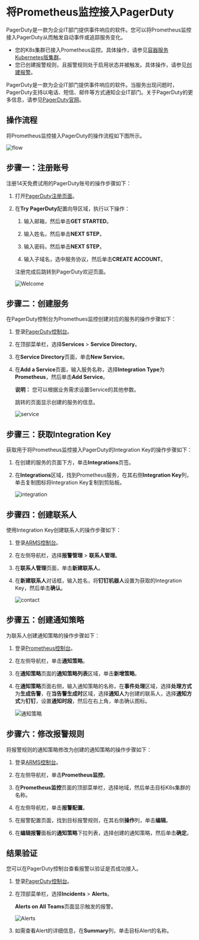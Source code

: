 # 将Prometheus监控接入PagerDuty

PagerDuty是一款为企业IT部门提供事件响应的软件。您可以将Prometheus监控接入PagerDuty从而触发自动事件或追踪服务变化。

-   您的K8s集群已接入Prometheus监控。具体操作，请参见[容器服务Kubernetes版集群]()。
-   您已创建报警规则，且报警规则处于启用状态并被触发。具体操作，请参见[创建报警]()。

PagerDuty是一款为企业IT部门提供事件响应的软件。当服务出现问题时，PagerDuty支持以电话、短信、邮件等方式通知企业IT部门。关于PagerDuty的更多信息，请参见[PagerDuty官网](https://www.pagerduty.com/company/)。

## 操作流程

将Prometheus监控接入PagerDuty的操作流程如下图所示。

![flow](https://static-aliyun-doc.oss-accelerate.aliyuncs.com/assets/img/zh-CN/1471085161/p249807.png)

## 步骤一：注册账号

注册14天免费试用的PagerDuty账号的操作步骤如下：

1.  打开[PagerDuty注册页面](https://www.pagerduty.com/sign-up/)。

2.  在**Try PagerDuty**配置向导区域，执行以下操作：

    1.  输入邮箱，然后单击**GET STARTED**。

    2.  输入姓名，然后单击**NEXT STEP**。

    3.  输入密码，然后单击**NEXT STEP**。

    4.  输入子域名，选中服务协议，然后单击**CREATE ACCOUNT**。

    注册完成后跳转到PagerDuty欢迎页面。

    ![Welcome](https://static-aliyun-doc.oss-accelerate.aliyuncs.com/assets/img/zh-CN/2201085161/p249199.png)


## 步骤二：创建服务

在PagerDuty控制台为Promethues监控创建对应的服务的操作步骤如下：

1.  登录[PagerDuty控制台](https://app.pagerduty.com/)。

2.  在顶部菜单栏，选择**Services** \> **Service Directory**。

3.  在**Service Directory**页面，单击**New Service**。

4.  在**Add a Service**页面，输入服务名称，选择**Integration Type**为**Prometheus**，然后单击**Add Service**。

    **说明：** 您可以根据业务需求设置Service的其他参数。

    跳转的页面显示创建的服务的信息。

    ![service](https://static-aliyun-doc.oss-accelerate.aliyuncs.com/assets/img/zh-CN/2201085161/p249259.png)


## 步骤三：获取Integration Key

获取用于将Prometheus监控接入PagerDuty的Integration Key的操作步骤如下：

1.  在创建的服务的页面下方，单击**Integrations**页签。

2.  在**Integrations**区域，找到Prometheus服务，在其右侧**Integration Key**列，单击复制图标将Integration Key复制到剪贴板。

    ![integration](https://static-aliyun-doc.oss-accelerate.aliyuncs.com/assets/img/zh-CN/2201085161/p249295.png)


## 步骤四：创建联系人

使用Integration Key创建联系人的操作步骤如下：

1.  登录[ARMS控制台](https://arms.console.aliyun.com/#/home)。

2.  在左侧导航栏，选择**报警管理** \> **联系人管理**。

3.  在**联系人管理**页面，单击**新建联系人**。

4.  在**新建联系人**对话框，输入姓名，将**钉钉机器人**设置为获取的Integration Key，然后单击**确认**。

    ![contact](https://static-aliyun-doc.oss-accelerate.aliyuncs.com/assets/img/zh-CN/3201085161/p249309.png)


## 步骤五：创建通知策略

为联系人创建通知策略的操作步骤如下：

1.  登录[Prometheus控制台](https://prometheus.console.aliyun.com/#/home)。

2.  在左侧导航栏，单击**通知策略**。

3.  在**通知策略**页面的**通知策略列表**区域，单击**新增策略**。

4.  在**通知策略**页面右侧，输入通知策略的名称，在**事件处理**区域，选择**处理方式**为**生成告警**，在**当告警生成时**区域，选择**通知人**为创建的联系人，选择**通知方式**为**钉钉**，设置**通知时段**，然后在右上角，单击确认图标。

    ![通知策略](https://static-aliyun-doc.oss-accelerate.aliyuncs.com/assets/img/zh-CN/3201085161/p249801.png)


## 步骤六：修改报警规则

将报警规则的通知策略修改为创建的通知策略的操作步骤如下：

1.  登录[ARMS控制台](https://arms.console.aliyun.com/#/home)。

2.  在左侧导航栏，单击**Prometheus监控**。

3.  在**Prometheus监控**页面的顶部菜单栏，选择地域，然后单击目标K8s集群的名称。

4.  在左侧导航栏，单击**报警配置**。

5.  在报警配置页面，找到目标报警规则，在其右侧**操作**列，单击**编辑**。

6.  在**编辑报警**面板的**通知策略**下拉列表，选择创建的通知策略，然后单击**确定**。


## 结果验证

您可以在PagerDuty控制台查看报警以验证是否成功接入。

1.  登录[PagerDuty控制台](https://app.pagerduty.com/)。

2.  在顶部菜单栏，选择**Incidents** \> **Alerts**。

    **Alerts on All Teams**页面显示触发的报警。

    ![Alerts](https://static-aliyun-doc.oss-accelerate.aliyuncs.com/assets/img/zh-CN/3201085161/p249804.png)

3.  如需查看Alert的详细信息，在**Summary**列，单击目标Alert的名称。


